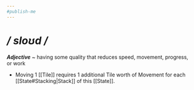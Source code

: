 ```yaml
---
#publish-me
---
```

# */ sloʊd /*
***Adjective*** ~ having some quality that reduces speed, movement, progress, or work

- Moving 1 [[Tile]] requires 1 additional Tile worth of Movement for each [[State#Stacking|Stack]] of this [[State]].